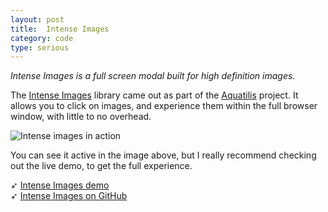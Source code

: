 ```yaml
---
layout: post
title:  Intense Images
category: code
type: serious
---
```


*Intense Images is a full screen modal built for high definition images.*

The [Intense Images](http://tholman.com/intense-images/) library came out as part of the [Aquatilis](http://aquatilis.tv/aquatilis-expedition/) project. It allows you to click on images, and experience them within the full browser window, with little to no overhead.

![Intense images in action]({{site.url}}/images/intense-images-1.png)

You can see it active in the image above, but I really recommend checking out the live demo, to get the full experience.

➶ [Intense Images demo](http://tholman.com/intense-images/)<br>
➶ [Intense Images on GitHub](https://github.com/tholman/intense-images)
